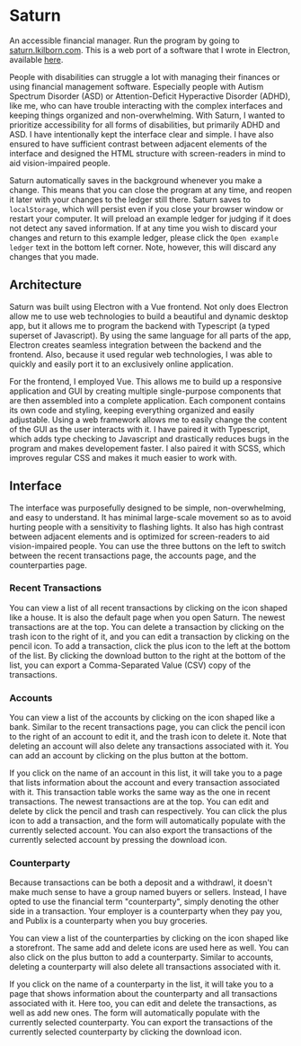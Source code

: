 # Saturn
An accessible financial manager. Run the program by going to [saturn.lkilborn.com](https://saturn.lkilborn.com/). This is a web port of a software that I wrote in Electron, available [here](https://github.com/Et-17/Saturn).

People with disabilities can struggle a lot with managing their finances or using financial management software. Especially people with Autism Spectrum Disorder (ASD) or Attention-Deficit Hyperactive Disorder (ADHD), like me, who can have trouble interacting with the complex interfaces and keeping things organized and non-overwhelming. With Saturn, I wanted to prioritize accessibility for all forms of disabilities, but primarily ADHD and ASD. I have intentionally kept the interface clear and simple. I have also ensured to have sufficient contrast between adjacent elements of the interface and designed the HTML structure with screen-readers in mind to aid vision-impaired people.

Saturn automatically saves in the background whenever you make a change. This means that you can close the program at any time, and reopen it later with your changes to the ledger still there. Saturn saves to `localStorage`, which will persist even if you close your browser window or restart your computer. It will preload an example ledger for judging if it does not detect any saved information. If at any time you wish to discard your changes and return to this example ledger, please click the `Open example ledger` text in the bottom left corner. Note, however, this will discard any changes that you made.

## Architecture

Saturn was built using Electron with a Vue frontend. Not only does Electron allow me to use web technologies to build a beautiful and dynamic desktop app, but it allows me to program the backend with Typescript (a typed superset of Javascript). By using the same language for all parts of the app, Electron creates seamless integration between the backend and the frontend. Also, because it used regular web technologies, I was able to quickly and easily port it to an exclusively online application.

For the frontend, I employed Vue. This allows me to build up a responsive application and GUI by creating multiple single-purpose components that are then assembled into a complete application. Each component contains its own code and styling, keeping everything organized and easily adjustable. Using a web framework allows me to easily change the content of the GUI as the user interacts with it. I have paired it with Typescript, which adds type checking to Javascript and drastically reduces bugs in the program and makes developement faster. I also paired it with SCSS, which improves regular CSS and makes it much easier to work with.

## Interface

The interface was purposefully designed to be simple, non-overwhelming, and easy to understand. It has minimal large-scale movement so as to avoid hurting people with a sensitivity to flashing lights. It also has high contrast between adjacent elements and is optimized for screen-readers to aid vision-impaired people. You can use the three buttons on the left to switch between the recent transactions page, the accounts page, and the counterparties page.

### Recent Transactions

You can view a list of all recent transactions by clicking on the icon shaped like a house. It is also the default page when you open Saturn. The newest transactions are at the top. You can delete a transaction by clicking on the trash icon to the right of it, and you can edit a transaction by clicking on the pencil icon. To add a transaction, click the plus icon to the left at the bottom of the list. By clicking the download button to the right at the bottom of the list, you can export a Comma-Separated Value (CSV) copy of the transactions.

### Accounts

You can view a list of the accounts by clicking on the icon shaped like a bank. Similar to the recent transactions page, you can click the pencil icon to the right of an account to edit it, and the trash icon to delete it. Note that deleting an account will also delete any transactions associated with it. You can add an account by clicking on the plus button at the bottom.

If you click on the name of an account in this list, it will take you to a page that lists information about the account and every transaction associated with it. This transaction table works the same way as the one in recent transactions. The newest transactions are at the top. You can edit and delete by click the pencil and trash can respectively. You can click the plus icon to add a transaction, and the form will automatically populate with the currently selected account. You can also export the transactions of the currently selected account by pressing the download icon.

### Counterparty

Because transactions can be both a deposit and a withdrawl, it doesn't make much sense to have a group named buyers or sellers. Instead, I have opted to use the financial term "counterparty", simply denoting the other side in a transaction. Your employer is a counterparty when they pay you, and Publix is a counterparty when you buy groceries.

You can view a list of the counterparties by clicking on the icon shaped like a storefront. The same add and delete icons are used here as well. You can also click on the plus button to add a counterparty. Similar to accounts, deleting a counterparty will also delete all transactions associated with it.

If you click on the name of a counterparty in the list, it will take you to a page that shows information about the counterparty and all transactions associated with it. Here too, you can edit and delete the transactions, as well as add new ones. The form will automatically populate with the currently selected counterparty. You can export the transactions of the currently selected counterparty by clicking the download icon.
